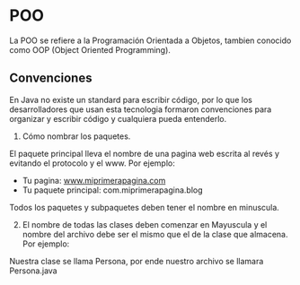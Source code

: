 # POO

La POO se refiere a la Programación Orientada a Objetos, tambien conocido como OOP (Object Oriented Programming).

## Convenciones

En Java no existe un standard para escribir código, por lo que los desarrolladores que usan esta tecnologia formaron convenciones para organizar y escribir código y cualquiera pueda entenderlo.

1. Cómo nombrar los paquetes.

El paquete principal lleva el nombre de una pagina web escrita al revés y evitando el protocolo y el www. Por ejemplo:

* Tu pagina: www.miprimerapagina.com
* Tu paquete principal: com.miprimerapagina.blog

Todos los paquetes y subpaquetes deben tener el nombre en minuscula.

2. El nombre de todas las clases deben comenzar en Mayuscula y el nombre del archivo debe ser el mismo que el de la clase que almacena. Por ejemplo:

Nuestra clase se llama Persona, por ende nuestro archivo se llamara Persona.java